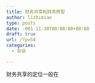 ```yaml
---
title: 财务共享和财务转型
author: lizhimiao
type: posts
date: -001-11-30T00:00:00+00:00
draft: true
url: /?p=54
categories:
  - 杂谈

---
```

财务共享的定位一般在